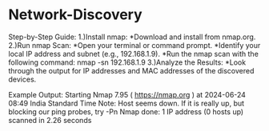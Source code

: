 # Network-Discovery
Step-by-Step Guide:
1.)Install nmap:
  *Download and install from nmap.org.
2.)Run nmap Scan:
  *Open your terminal or command prompt.
  *Identify your local IP address and subnet (e.g., 192.168.1.9).
  *Run the nmap scan with the following command:
    nmap -sn 192.168.1.9
3.)Analyze the Results:
  *Look through the output for IP addresses and MAC addresses of the discovered devices.

Example Output:
Starting Nmap 7.95 ( https://nmap.org ) at 2024-06-24 08:49 India Standard Time
Note: Host seems down. If it is really up, but blocking our ping probes, try -Pn
Nmap done: 1 IP address (0 hosts up) scanned in 2.26 seconds
